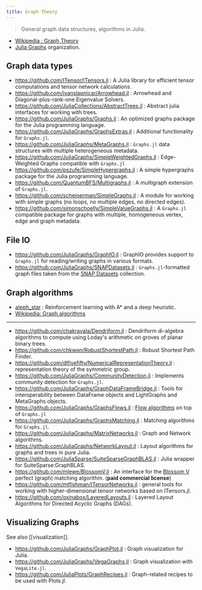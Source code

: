 ```yaml
---
title: Graph Theory
---
```


> General graph data structures, algorithms in Julia.

- [Wikipedia : Graph Theory](https://en.wikipedia.org/wiki/Graph_theory)
- [Julia Graphs](https://github.com/JuliaGraphs) organization.

## Graph data types

- https://github.com/ITensor/ITensors.jl : A Julia library for efficient tensor computations and tensor network calculations.
- https://github.com/ivanslapnicar/Arrowhead.jl : Arrowhead and Diagonal-plus-rank-one Eigenvalue Solvers.
- https://github.com/JuliaCollections/AbstractTrees.jl : Abstract julia interfaces for working with trees.
- https://github.com/JuliaGraphs/Graphs.jl : An optimized graphs package for the Julia programming language.
- https://github.com/JuliaGraphs/GraphsExtras.jl : Additional functionality for `Graphs.jl`.
- https://github.com/JuliaGraphs/MetaGraphs.jl : `Graphs.jl` data structures with multiple heterogeneous metadata.
- https://github.com/JuliaGraphs/SimpleWeightedGraphs.jl : Edge-Weighted Graphs compatible with `Graphs.jl`
- https://github.com/pszufe/SimpleHypergraphs.jl : A simple hypergraphs package for the Julia programming language.
- https://github.com/QuantumBFS/Multigraphs.jl : A multigraph extension of `Graphs.jl`.
- https://github.com/scheinerman/SimpleGraphs.jl : A module for working with simple graphs (no loops, no multiple edges, no directed edges).
- https://github.com/simonschoelly/SimpleValueGraphs.jl : A `Graphs.jl` compatible package for graphs with multiple, homogeneous vertex, edge and graph metadata.

## File IO

- https://github.com/JuliaGraphs/GraphIO.jl : GraphIO provides support to `Graphs.jl` for reading/writing graphs in various formats.
- https://github.com/JuliaGraphs/SNAPDatasets.jl : `Graphs.jl`-formatted graph files taken from the [SNAP Datasets](https://snap.stanford.edu/data/index.html) collection.

## Graph algorithms

- [aleph_star](https://github.com/imagry/aleph_star) : Reinforcement learning with A* and a deep heuristic.
- [Wikipedia: Graph algorithms](https://en.wikipedia.org/wiki/Category:Graph_algorithms)

---

- https://github.com/chakravala/Dendriform.jl : Dendriform di-algebra algorithms to compute using Loday's arithmetic on groves of planar binary trees.
- https://github.com/chkwon/RobustShortestPath.jl : Robust Shortest Path Finder.
- https://github.com/dlfivefifty/NumericalRepresentationTheory.jl : representation theory of the symmetric group.
- https://github.com/JuliaGraphs/CommunityDetection.jl : Implements community detection for `Graphs.jl`.
- https://github.com/JuliaGraphs/GraphDataFrameBridge.jl : Tools for interoperability between DataFrame objects and LightGraphs and MetaGraphs objects.
- https://github.com/JuliaGraphs/GraphsFlows.jl : [Flow algorithms](https://en.wikipedia.org/wiki/Maximum_flow_problem) on top of `Graphs.jl`
- https://github.com/JuliaGraphs/GraphsMatching.jl : Matching algorithms for `Graphs.jl`.
- https://github.com/JuliaGraphs/MatrixNetworks.jl : Graph and Network algorithms.
- https://github.com/JuliaGraphs/NetworkLayout.jl : Layout algorithms for graphs and trees in pure Julia.
- https://github.com/JuliaSparse/SuiteSparseGraphBLAS.jl : Julia wrapper for SuiteSparse:GraphBLAS.
- https://github.com/mlewe/BlossomV.jl : An interface for the [Blossom V](https://pub.ista.ac.at/~vnk/software.html) perfect (graph) matching algorithm. (**paid commercial license**)
- https://github.com/mtfishman/ITensorNetworks.jl : general tools for working with higher-dimensional tensor networks based on ITensors.jl.
- https://github.com/oxinabox/LayeredLayouts.jl : Layered Layout Algorithms for Directed Acyclic Graphs (DAGs).

## Visualizing Graphs

See also [[visualization]].

- https://github.com/JuliaGraphs/GraphPlot.jl : Graph visualization for Julia.
- https://github.com/JuliaGraphs/VegaGraphs.jl : Graph visualization with `VegaLite.jl`.
- https://github.com/JuliaPlots/GraphRecipes.jl : Graph-related recipes to be used with Plots.jl.
